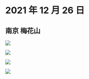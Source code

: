 # 2021 年 12 月 26 日

## 南京 梅花山

![](http://r.photo.store.qq.com/psc?/V12to3FW3aSvFz/TmEUgtj9EK6.7V8ajmQrEKqALGGoGBoL.a3*ifIzUncQ6h9Z6AMTymM4Dxmz1X0S5rj3YP6EwMn*Gtswo8KSTjK39uOA7u3CeRDcQPnMRFY!/r)

![](http://r.photo.store.qq.com/psc?/V12to3FW3aSvFz/TmEUgtj9EK6.7V8ajmQrEBRlLWNX21cMWI2aGJplz4qcGhhPycte2PfC7MJLdg9zeBD7GkqhQ5HW7eF129DRmuF0DkhgJuVnuk85mX86kN8!/r)

![](http://r.photo.store.qq.com/psc?/V12to3FW3aSvFz/TmEUgtj9EK6.7V8ajmQrECV4jTe9m9MOge.R54BGbbDL3WnEhZfq4gs1yDZPSEeuDhdf3pAXjf1hv8z3Y*fbQKP1VUNU.kK98PlDYM62xGk!/r)

![](http://r.photo.store.qq.com/psc?/V12to3FW3aSvFz/TmEUgtj9EK6.7V8ajmQrEJJU3n4OYkDwjnaKLCKY7OB79NDzb4sxkf3NieqvHykkSGT2pGAGLOy5N0U.q*rOxxppNQI.aceTMWO6vADN5g8!/r)
